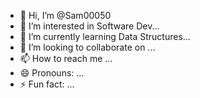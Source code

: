 - 👋 Hi, I’m @Sam00050
- 👀 I’m interested in Software Dev...
- 🌱 I’m currently learning Data Structures...
- 💞️ I’m looking to collaborate on ...
- 📫 How to reach me ...
- 😄 Pronouns: ...
- ⚡ Fun fact: ...

<!---
Sam00050/Sam00050 is a ✨ special ✨ repository because its `README.md` (this file) appears on your GitHub profile.
You can click the Preview link to take a look at your changes.
--->
